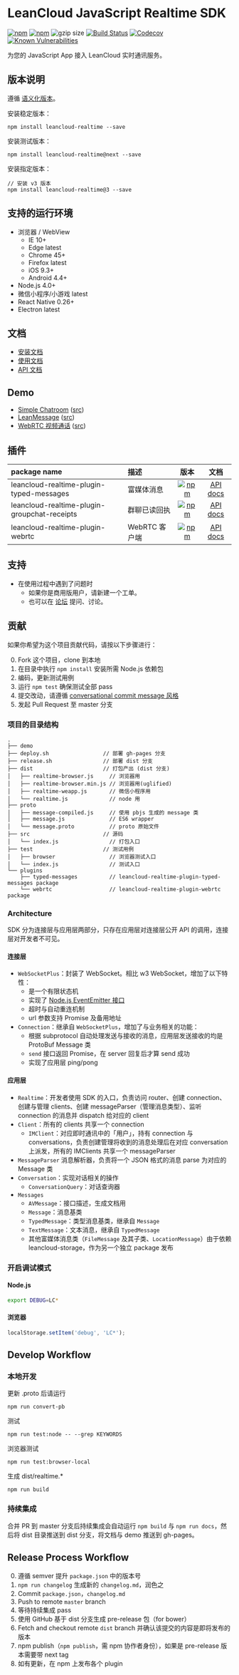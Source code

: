 # LeanCloud JavaScript Realtime SDK

[![npm](https://img.shields.io/npm/v/leancloud-realtime.svg?style=flat-square)](https://www.npmjs.com/package/leancloud-realtime)
[![npm](https://img.shields.io/npm/v/leancloud-realtime/next.svg?style=flat-square)](https://www.npmjs.com/package/leancloud-realtime)
![gzip size](http://img.badgesize.io/leancloud/js-realtime-sdk/dist/dist/realtime-browser.min.js.svg?compression=gzip&style=flat-square)
[![Build Status](https://img.shields.io/travis/leancloud/js-realtime-sdk.svg?style=flat-square)](https://travis-ci.org/leancloud/js-realtime-sdk)
[![Codecov](https://img.shields.io/codecov/c/github/leancloud/js-realtime-sdk.svg?style=flat-square)](https://codecov.io/github/leancloud/js-realtime-sdk)
[![Known Vulnerabilities](https://snyk.io/test/github/leancloud/js-realtime-sdk/badge.svg?style=flat-square)](https://snyk.io/test/github/leancloud/js-realtime-sdk)

为您的 JavaScript App 接入 LeanCloud 实时通讯服务。

## 版本说明

遵循 [语义化版本](http://semver.org/lang/zh-CN/)。

安装稳定版本：

```
npm install leancloud-realtime --save
```

安装测试版本：

```
npm install leancloud-realtime@next --save
```

安装指定版本：

```
// 安装 v3 版本
npm install leancloud-realtime@3 --save
```

## 支持的运行环境

- 浏览器 / WebView
  - IE 10+
  - Edge latest
  - Chrome 45+
  - Firefox latest
  - iOS 9.3+
  - Android 4.4+
- Node.js 4.0+
- 微信小程序/小游戏 latest
- React Native 0.26+
- Electron latest

## 文档

- [安装文档](https://leancloud.cn/docs/sdk_setup-js.html)
- [使用文档](https://leancloud.cn/docs/realtime_guide-js.html)
- [API 文档](https://leancloud.github.io/js-realtime-sdk/docs/)

## Demo

- [Simple Chatroom](https://leancloud.github.io/js-realtime-sdk/demo/simple-chatroom/) ([src](https://github.com/leancloud/js-realtime-sdk/tree/master/demo/simple-chatroom))
- [LeanMessage](https://leancloud.github.io/leanmessage-demo) ([src](https://github.com/leancloud/leanmessage-demo))
- [WebRTC 视频通话](https://leancloud.github.io/js-realtime-sdk/demo/webrtc/) ([src](https://github.com/leancloud/js-realtime-sdk/tree/master/demo/webrtc))

## 插件

| package name                                 | 描述          |                                                                                         版本                                                                                          |                                           文档                                           |
| :------------------------------------------- | :------------ | :-----------------------------------------------------------------------------------------------------------------------------------------------------------------------------------: | :--------------------------------------------------------------------------------------: |
| leancloud-realtime-plugin-typed-messages     | 富媒体消息    |     [![npm](https://img.shields.io/npm/v/leancloud-realtime-plugin-typed-messages.svg?style=flat-square)](https://www.npmjs.com/package/leancloud-realtime-plugin-typed-messages)     |   [API docs](https://leancloud.github.io/js-realtime-sdk/plugins/typed-messages/docs/)   |
| leancloud-realtime-plugin-groupchat-receipts | 群聊已读回执  | [![npm](https://img.shields.io/npm/v/leancloud-realtime-plugin-groupchat-receipts.svg?style=flat-square)](https://www.npmjs.com/package/leancloud-realtime-plugin-groupchat-receipts) | [API docs](https://leancloud.github.io/js-realtime-sdk/plugins/groupchat-receipts/docs/) |
| leancloud-realtime-plugin-webrtc             | WebRTC 客户端 |             [![npm](https://img.shields.io/npm/v/leancloud-realtime-plugin-webrtc.svg?style=flat-square)](https://www.npmjs.com/package/leancloud-realtime-plugin-webrtc)             |       [API docs](https://leancloud.github.io/js-realtime-sdk/plugins/webrtc/docs/)       |

## 支持

- 在使用过程中遇到了问题时
  - 如果你是商用版用户，请新建一个工单。
  - 也可以在 [论坛](https://forum.leancloud.cn/) 提问、讨论。

## 贡献

如果你希望为这个项目贡献代码，请按以下步骤进行：

0.  Fork 这个项目，clone 到本地
1.  在目录中执行 `npm install` 安装所需 Node.js 依赖包
1.  编码，更新测试用例
1.  运行 `npm test` 确保测试全部 pass
1.  提交改动，请遵循 [conversational commit message 风格](http://www.ruanyifeng.com/blog/2016/01/commit_message_change_log.html)
1.  发起 Pull Request 至 master 分支

### 项目的目录结构

```
.
├── demo
├── deploy.sh                 // 部署 gh-pages 分支
├── release.sh                // 部署 dist 分支
├── dist                      // 打包产出 (dist 分支)
│   ├── realtime-browser.js     // 浏览器用
│   ├── realtime-browser.min.js // 浏览器用(uglified)
│   ├── realtime-weapp.js       // 微信小程序用
│   └── realtime.js             // node 用
├── proto
│   ├── message-compiled.js     // 使用 pbjs 生成的 message 类
│   ├── message.js              // ES6 wrapper
│   └── message.proto           // proto 原始文件
├── src                       // 源码
│   └── index.js                // 打包入口
├── test                      // 测试用例
│   ├── browser                 // 浏览器测试入口
│   └── index.js                // 测试入口
└── plugins
    ├── typed-messages          // leancloud-realtime-plugin-typed-messages package
    └── webrtc                  // leancloud-realtime-plugin-webrtc package
```

### Architecture

SDK 分为连接层与应用层两部分，只存在应用层对连接层公开 API 的调用，连接层对开发者不可见。

#### 连接层

- `WebSocketPlus`：封装了 WebSocket。相比 w3 WebSocket，增加了以下特性：
  - 是一个有限状态机
  - 实现了 [Node.js EventEmitter 接口](https://nodejs.org/api/events.html)
  - 超时与自动重连机制
  - url 参数支持 Promise 及备用地址
- `Connection`：继承自 `WebSocketPlus`，增加了与业务相关的功能：
  - 根据 subprotocol 自动处理发送与接收的消息，应用层发送接收的均是 ProtoBuf Message 类
  - `send` 接口返回 Promise，在 server 回复后才算 send 成功
  - 实现了应用层 ping/pong

#### 应用层

- `Realtime`：开发者使用 SDK 的入口，负责访问 router、创建 connection、创建与管理 clients、创建 messageParser（管理消息类型）、监听 connection 的消息并 dispatch 给对应的 client
- `Client`：所有的 clients 共享一个 connection
  - `IMClient`：对应即时通讯中的「用户」，持有 connection 与 conversations，负责创建管理将收到的消息处理后在对应 conversation 上派发，所有的 IMClients 共享一个 messageParser
- `MessageParser` 消息解析器，负责将一个 JSON 格式的消息 parse 为对应的 Message 类
- `Conversation`：实现对话相关的操作
  - `ConversationQuery`：对话查询器
- `Messages`
  - `AVMessage`：接口描述，生成文档用
  - `Message`：消息基类
  - `TypedMessage`：类型消息基类，继承自 `Message`
  - `TextMessage`：文本消息，继承自 `TypedMessage`
  - 其他富媒体消息类（`FileMessage` 及其子类、`LocationMessage`）由于依赖 leancloud-storage，作为另一个独立 package 发布

### 开启调试模式

#### Node.js

```bash
export DEBUG=LC*
```

#### 浏览器

```javascript
localStorage.setItem('debug', 'LC*');
```

## Develop Workflow

### 本地开发

更新 .proto 后请运行

```
npm run convert-pb
```

测试

```
npm run test:node -- --grep KEYWORDS
```

浏览器测试

```
npm run test:browser-local
```

生成 dist/realtime.\*

```
npm run build
```

### 持续集成

合并 PR 到 master 分支后持续集成会自动运行 `npm build` 与 `npm run docs`，然后将 dist 目录推送到 dist 分支，将文档与 demo 推送到 gh-pages。

## Release Process Workflow

0.  遵循 semver 提升 `package.json` 中的版本号
1.  `npm run changelog` 生成新的 `changelog.md`，润色之
1.  Commit `package.json`，`changelog.md`
1.  Push to remote `master` branch
1.  等待持续集成 pass
1.  使用 GitHub 基于 dist 分支生成 pre-release 包（for bower）
1.  Fetch and checkout remote `dist` branch 并确认该提交的内容是即将发布的版本
1.  npm publish（`npm publish`，需 npm 协作者身份），如果是 pre-release 版本需要带 next tag
1.  如有更新，在 npm 上发布各个 plugin
